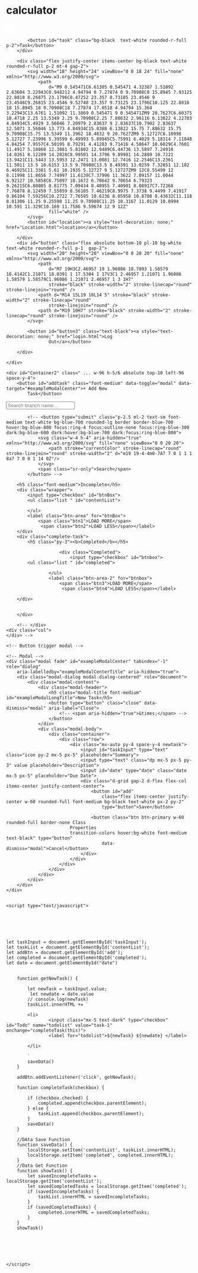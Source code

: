 # calculator
<!DOCTYPE html>
<html lang="en">

<head>
    <meta charset="UTF-8">
    <meta name="viewport" content="width=device-width, initial-scale=1.0">
    <title>Document</title>
    <script src="https://cdn.tailwindcss.com"></script>
    <link href="https://cdn.jsdelivr.net/npm/bootstrap@5.3.2/dist/css/bootstrap.min.css" rel="stylesheet"
        integrity="sha384-T3c6CoIi6uLrA9TneNEoa7RxnatzjcDSCmG1MXxSR1GAsXEV/Dwwykc2MPK8M2HN" crossorigin="anonymous">
    <script src="https://cdn.jsdelivr.net/npm/bootstrap@5.3.2/dist/js/bootstrap.bundle.min.js"
        integrity="sha384-C6RzsynM9kWDrMNeT87bh95OGNyZPhcTNXj1NW7RuBCsyN/o0jlpcV8Qyq46cDfL"
        crossorigin="anonymous"></script>
    <link rel="stylesheet" href="https://cdn.jsdelivr.net/npm/bootstrap@4.0.0/dist/css/bootstrap.min.css"
        integrity="sha384-Gn5384xqQ1aoWXA+058RXPxPg6fy4IWvTNh0E263XmFcJlSAwiGgFAW/dAiS6JXm" crossorigin="anonymous">
    <script src="https://code.jquery.com/jquery-3.2.1.slim.min.js"
        integrity="sha384-KJ3o2DKtIkvYIK3UENzmM7KCkRr/rE9/Qpg6aAZGJwFDMVNA/GpGFF93hXpG5KkN"
        crossorigin="anonymous"></script>
    <script src="https://cdn.jsdelivr.net/npm/popper.js@1.12.9/dist/umd/popper.min.js"
        integrity="sha384-ApNbgh9B+Y1QKtv3Rn7W3mgPxhU9K/ScQsAP7hUibX39j7fakFPskvXusvfa0b4Q"
        crossorigin="anonymous"></script>
    <script src="https://cdn.jsdelivr.net/npm/bootstrap@4.0.0/dist/js/bootstrap.min.js"
        integrity="sha384-JZR6Spejh4U02d8jOt6vLEHfe/JQGiRRSQQxSfFWpi1MquVdAyjUar5+76PVCmYl"
        crossorigin="anonymous"></script>

<style>
    wrapper ul {
	list-style: none;
	padding: 0;
}
.wrapper ul:after {
	content: '';
	display: table;
	clear: both;
}
.wrapper ul li:nth-child(1n + 4) {
	max-height: 0;
	opacity: 0;
	transition: 0.2s ease-in;
}
.wrapper .btn-area {
	cursor: pointer;
	font-size: 10px;
	text-align: center;
	font-weight: 900;
	width: 180px;
	border-radius: 50px;
}
.wrapper .btn-area .btn2 {
	display: none;
}
.wrapper #btnBox {
	display: none;
}
.wrapper #btnBox:checked~ul li:nth-child(1n + 4) {
	max-height: 1000px;
	opacity: 1;
	transition: 0.2s ease-in;
}
.wrapper #btnBox:checked~.btn-area .btn2 {
	display: block;
}
.wrapper #btnBox:checked~.btn-area .btn1 {
	display: none;
}
/* wrapper2*/
.Completed ul {
	list-style: none;
	padding: 0;
}
.Completed ul:after {
	content: '';
	display: table;
	clear: both;
}
.Completed ul li:nth-child(1n + 4) {
	max-height: 0;
	opacity: 0;
	transition: 0.2s ease-in;
}
.Completed .btn-area-2 {
	cursor: pointer;
	font-size: 10px;
	text-align: center;
	font-weight: 900;
	width: 180px;
	border-radius: 50px;
}
.Completed .btn-area-2 .btn4 {
	display: none;
}
.Completed #btnbox {
	display: none;
}
.Completed #btnbox:checked~ul li:nth-child(1n + 4) {
	max-height: 1000px;
	opacity: 1;
	transition: 0.2s ease-in;
}
.Completed #btnbox:checked~.btn-area-2 .btn4 {
	display: block;
}
.Completed #btnbox:checked~.btn-area-2 .btn3 {
	display: none;
}








</style>


</head>

<body>
    <div id="Container1" class="flex flex-col w-1/5 mt-6">
        <div class="flex justify-center items-center bg-black text-white rounded-r-full p-1 mt-4 gap-2">
            <svg width="18" height="24" viewBox="0 0 18 24" fill="none" xmlns="http://www.w3.org/2000/svg">
                <path
                    d="M10.125 14.2909H5.625C5.32663 14.2909 5.04048 14.4116 4.8295 14.6264C4.61853 14.8412 4.5 15.1326 4.5 15.4364C4.5 15.7402 4.61853 16.0315 4.8295 16.2463C5.04048 16.4612 5.32663 16.5818 5.625 16.5818H10.125C10.4234 16.5818 10.7095 16.4612 10.9205 16.2463C11.1315 16.0315 11.25 15.7402 11.25 15.4364C11.25 15.1326 11.1315 14.8412 10.9205 14.6264C10.7095 14.4116 10.4234 14.2909 10.125 14.2909ZM14.625 2.83638H13.2975C13.0654 2.16795 12.6359 1.58898 12.0679 1.17884C11.5 0.768696 10.8213 0.547464 10.125 0.545471H7.875C7.17869 0.547464 6.50002 0.768696 5.93205 1.17884C5.36408 1.58898 4.9346 2.16795 4.7025 2.83638H3.375C2.47989 2.83638 1.62145 3.19843 0.988515 3.84287C0.355579 4.48731 0 5.36136 0 6.27274V20.0182C0 20.9296 0.355579 21.8036 0.988515 22.4481C1.62145 23.0925 2.47989 23.4546 3.375 23.4546H14.625C15.5201 23.4546 16.3786 23.0925 17.0115 22.4481C17.6444 21.8036 18 20.9296 18 20.0182V6.27274C18 5.36136 17.6444 4.48731 17.0115 3.84287C16.3786 3.19843 15.5201 2.83638 14.625 2.83638ZM6.75 3.98184C6.75 3.67804 6.86853 3.38669 7.0795 3.17188C7.29048 2.95706 7.57663 2.83638 7.875 2.83638H10.125C10.4234 2.83638 10.7095 2.95706 10.9205 3.17188C11.1315 3.38669 11.25 3.67804 11.25 3.98184V5.12729H6.75V3.98184ZM15.75 20.0182C15.75 20.322 15.6315 20.6133 15.4205 20.8282C15.2095 21.043 14.9234 21.1637 14.625 21.1637H3.375C3.07663 21.1637 2.79048 21.043 2.5795 20.8282C2.36853 20.6133 2.25 20.322 2.25 20.0182V6.27274C2.25 5.96895 2.36853 5.6776 2.5795 5.46279C2.79048 5.24797 3.07663 5.12729 3.375 5.12729H4.5V6.27274C4.5 6.57654 4.61853 6.86789 4.8295 7.0827C5.04048 7.29752 5.32663 7.4182 5.625 7.4182H12.375C12.6734 7.4182 12.9595 7.29752 13.1705 7.0827C13.3815 6.86789 13.5 6.57654 13.5 6.27274V5.12729H14.625C14.9234 5.12729 15.2095 5.24797 15.4205 5.46279C15.6315 5.6776 15.75 5.96895 15.75 6.27274V20.0182ZM12.375 9.70911H5.625C5.32663 9.70911 5.04048 9.82979 4.8295 10.0446C4.61853 10.2594 4.5 10.5508 4.5 10.8546C4.5 11.1584 4.61853 11.4497 4.8295 11.6645C5.04048 11.8793 5.32663 12 5.625 12H12.375C12.6734 12 12.9595 11.8793 13.1705 11.6645C13.3815 11.4497 13.5 11.1584 13.5 10.8546C13.5 10.5508 13.3815 10.2594 13.1705 10.0446C12.9595 9.82979 12.6734 9.70911 12.375 9.70911Z"
                    fill="white" />
            </svg>


            <button id="task" class="bg-black  text-white rounded-r-full p-2">Task</button>
        </div>

        <div class="flex justify-center items-center bg-black text-white rounded-r-full p-2 mt-4 gap-2">
            <svg width="18" height="24" viewBox="0 0 18 24" fill="none" xmlns="http://www.w3.org/2000/svg">
                <path
                    d="M9 0.545471C6.61305 0.545471 4.32387 1.51092 2.63604 3.22943C0.948212 4.94794 0 7.27874 0 9.70908C0 15.8945 7.93125 22.8818 8.26875 23.1796C8.47252 23.357 8.73185 23.4546 9 23.4546C9.26815 23.4546 9.52748 23.357 9.73125 23.1796C10.125 22.8818 18 15.8945 18 9.70908C18 7.27874 17.0518 4.94794 15.364 3.22943C13.6761 1.51092 11.3869 0.545471 9 0.545471ZM9 20.7627C6.60375 18.4718 2.25 13.5349 2.25 9.70908C2.25 7.88632 2.96116 6.13822 4.22703 4.84934C5.4929 3.56046 7.20979 2.83637 9 2.83637C10.7902 2.83637 12.5071 3.56046 13.773 4.84934C15.0388 6.13822 15.75 7.88632 15.75 9.70908C15.75 13.5349 11.3962 18.4832 9 20.7627ZM9 5.12727C8.10998 5.12727 7.23996 5.39599 6.49993 5.89945C5.75991 6.4029 5.18314 7.11848 4.84254 7.9557C4.50195 8.79291 4.41283 9.71416 4.58647 10.6029C4.7601 11.4917 5.18868 12.3081 5.81802 12.9489C6.44736 13.5897 7.24918 14.0261 8.12209 14.2028C8.99501 14.3796 9.89981 14.2889 10.7221 13.9421C11.5443 13.5953 12.2471 13.0081 12.7416 12.2546C13.2361 11.5011 13.5 10.6153 13.5 9.70908C13.5 8.49391 13.0259 7.32851 12.182 6.46925C11.3381 5.61 10.1935 5.12727 9 5.12727ZM9 12C8.55499 12 8.11998 11.8656 7.74997 11.6139C7.37996 11.3622 7.09157 11.0044 6.92127 10.5858C6.75097 10.1672 6.70642 9.70654 6.79323 9.26215C6.88005 8.81775 7.09434 8.40955 7.40901 8.08917C7.72368 7.76878 8.12459 7.55059 8.56105 7.46219C8.9975 7.3738 9.4499 7.41917 9.86104 7.59256C10.2722 7.76595 10.6236 8.05958 10.8708 8.43632C11.118 8.81306 11.25 9.25598 11.25 9.70908C11.25 10.3167 11.0129 10.8994 10.591 11.329C10.169 11.7586 9.59674 12 9 12Z"
                    fill="white" />
            </svg>
            <button id="location"><a style="text-decoration: none;" href="Location.html">location</a></button>

        </div>
        <div id="butten" class="flex absolute bottom-10 pl-10 bg-white text-white rounded-r-full p-1  gap-2">
            <svg width="20" height="20" viewBox="0 0 20 20" fill="none" xmlns="http://www.w3.org/2000/svg">
                <path
                    d="M7 19H3C2.46957 19 1.96086 18.7893 1.58579 18.4142C1.21071 18.0391 1 17.5304 1 17V3C1 2.46957 1.21071 1.96086 1.58579 1.58579C1.96086 1.21071 2.46957 1 3 1H7"
                    stroke="black" stroke-width="2" stroke-linecap="round" stroke-linejoin="round" />
                <path d="M14 15L19 10L14 5" stroke="black" stroke-width="2" stroke-linecap="round"
                    stroke-linejoin="round" />
                <path d="M19 10H7" stroke="black" stroke-width="2" stroke-linecap="round" stroke-linejoin="round" />
            </svg>

            <button id="button3" class="text-black"><a style="text-decoration: none;" href="login.html">Log
                    Out</a></button>

        </div>

    </div>

    <div id="Container2" class=" ... w-96 h-5/6 absolute top-10 left-96 space-y-4">
        <button id="addtask" class="font-medium" data-toggle="modal" data-target="#exampleModalCenter">+ Add New
            Task</button>
 <input type="text" id="simple-search" onkeyup="abc()" class="bg-gray-50 border border-gray-300 text-gray-900 text-sm rounded-lg focus:ring-blue-500 focus:border-blue-500 block w-80 pl-10 p-2.5  dark:bg-gray-700 dark:border-gray-600 dark:placeholder-gray-400 dark:text-white dark:focus:ring-blue-500 dark:focus:border-blue-500" placeholder="Search branch name..." required>

            <!-- <button type="submit" class="p-2.5 ml-2 text-sm font-medium text-white bg-blue-700 rounded-lg border border-blue-700 hover:bg-blue-800 focus:ring-4 focus:outline-none focus:ring-blue-300 dark:bg-blue-600 dark:hover:bg-blue-700 dark:focus:ring-blue-800">
                <svg class="w-4 h-4" aria-hidden="true" xmlns="http://www.w3.org/2000/svg" fill="none" viewBox="0 0 20 20">
                    <path stroke="currentColor" stroke-linecap="round" stroke-linejoin="round" stroke-width="2" d="m19 19-4-4m0-7A7 7 0 1 1 1 8a7 7 0 0 1 14 0Z"/>
                </svg>
                <span class="sr-only">Search</span>
            </button> -->

        <h5 class="font-medium">Incomplete</h5>
        <div class="wrapper">
            <input type="checkbox" id="btnBox">
            <ul class="list " id="contentList">
                    
            </ul>
            <label class="btn-area" for="btnBox">
                <span class="btn1">LOAD MORE</span>
                 <span class="btn2">LOAD LESS</span></label>
        </div>
        <div class="complete-task">
            <h5 class="py-3"><b>Completed</b></h5>
           
                        <div class="Completed">
                            <input type="checkbox" id="btnbox">
            <ul class="list " id="completed">
                    
                    </ul>
                    <label class="btn-area-2" for="btnbox">
                        <span class="btn3">LOAD MORE</span>
                         <span class="btn4">LOAD LESS</span></label>
                    
        </div>
       

        </div>
    
        <!-- </div>
    <div class="col">
    </div> -->
</div>
</div>

    <!-- Button trigger modal -->

    <!-- Modal -->
    <div class="modal fade" id="exampleModalCenter" tabindex="-1" role="dialog"
        aria-labelledby="exampleModalCenterTitle" aria-hidden="true">
        <div class="modal-dialog modal-dialog-centered" role="document">
            <div class="modal-content">
                <div class="modal-header">
                    <h5 class="modal-title font-medium" id="exampleModalLongTitle">New Task</h5>
                    <button type="button" class="close" data-dismiss="modal" aria-label="Close">
                        <!-- <span aria-hidden="true">&times;</span> -->
                    </button>
                </div>
                <div class="modal-body">
                    <div class="container">
                        <div class="row">
                            <div class="mx-auto py-4 space-y-4 newtask">
                                <input id="taskInput" type="text" class="icon py-2 mx-5 px-5" placeholder="Summary">
                                <input type="text" class="dp mx-5 px-5 py-3" value placeholder="Description">
                                <input id="date" type="date" class="date mx-5 px-5" placeholder="Due Date">
                                <div class="d-grid gap-2 d-flex flex-col items-center justify-content-center">
                                    <button id="add"
                                        class="flex items-center justify-center w-60 rounded-full font-medium bg-black text-white px-2 py-2"
                                        type="button">Save</button>

                                    <button class="btn btn-primary w-60 rounded-full border-none Class
                            Properties
                            transition-colors hover:bg-white font-medium text-black" type="button"
                                        data-dismiss="modal">Cancel</button>
                                </div>
                            </div>
                        </div>
                    </div>
                </div>
            </div>
        </div>
    </div>


    <script type="text/javascript">






    let taskInput = document.getElementById('taskInput');
    let taskList = document.getElementById('contentList');
    let addBtn = document.getElementById('add');
    let completed = document.getElementById('completed');
    let date = document.getElementById("date")
       

        function getNewTask() {

            let newTask = taskInput.value;
             let newdate = date.value
            // console.log(newTask)
            taskList.innerHTML += `

            <li>
                    <input class="mx-5 text-dark" type="checkbox" id="Todo" name="todolist" value="task-1" onchange="completeTask(this)">
                    <label for="todolist">${newTask} ${newdate} </label>
                    
            </li>

            `
            saveData()
        }

        addBtn.addEventListener('click', getNewTask);

        function completeTask(checkbox) {

            if (checkbox.checked) {
                completed.append(checkbox.parentElement);
            } else {
                taskList.append(checkbox.parentElement);
            }
            saveData()
        }

        //DAta Save Function
        function saveData() {
            localStorage.setItem('contentList', taskList.innerHTML);
            localStorage.setItem('completed', completed.innerHTML);
        }
        //Data Get Function
        function showTask() {
            let savedIncompleteTasks = localStorage.getItem('contentList');
            let savedCompletedTasks = localStorage.getItem('completed');
            if (savedIncompleteTasks) {
                taskList.innerHTML = savedIncompleteTasks;
            }
            if (savedCompletedTasks) {
                completed.innerHTML = savedCompletedTasks;
            }
        }
        showTask()

        




    </script>

</body>

</html>
